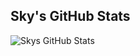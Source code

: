 ## Sky's GitHub Stats
<img align="left" alt="Skys GitHub Stats" src="https://github-readme-stats-git-master-skys-projects-268bd806.vercel.app/api/top-langs?username=cityparadise&show_icons=true&hide_border=false&icon_color=FFE400&theme=catppuccin_mocha&border_color=black" />
